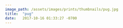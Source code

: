 ```yaml
---
image_path: /assets/images/prints/thumbnails/pug.jpg
title:  "pug"
date:   2017-10-16 01:33:27 -0700
---
```


